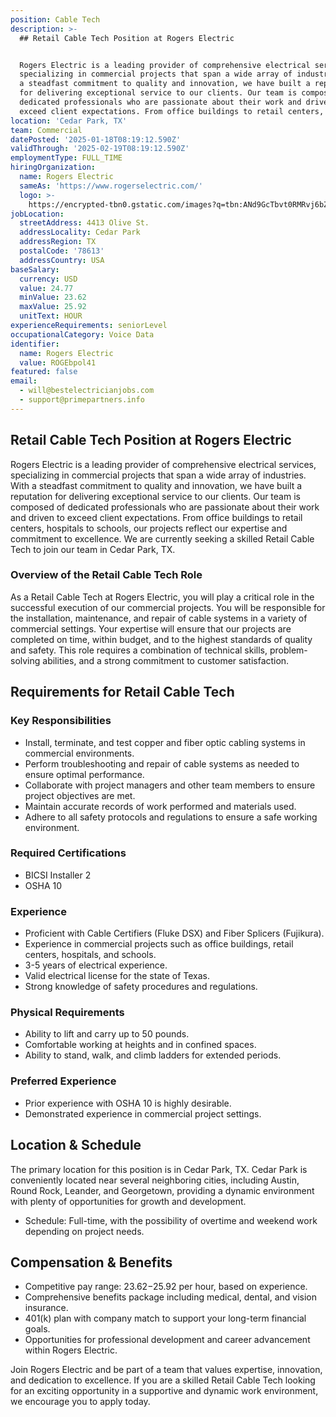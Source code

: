 ```yaml
---
position: Cable Tech
description: >-
  ## Retail Cable Tech Position at Rogers Electric


  Rogers Electric is a leading provider of comprehensive electrical services,
  specializing in commercial projects that span a wide array of industries. With
  a steadfast commitment to quality and innovation, we have built a reputation
  for delivering exceptional service to our clients. Our team is composed of
  dedicated professionals who are passionate about their work and driven to
  exceed client expectations. From office buildings to retail centers, ...
location: 'Cedar Park, TX'
team: Commercial
datePosted: '2025-01-18T08:19:12.590Z'
validThrough: '2025-02-19T08:19:12.590Z'
employmentType: FULL_TIME
hiringOrganization:
  name: Rogers Electric
  sameAs: 'https://www.rogerselectric.com/'
  logo: >-
    https://encrypted-tbn0.gstatic.com/images?q=tbn:ANd9GcTbvt0RMRvj6bZdL81Q6HJeRVl_qflQIGgp9w&s
jobLocation:
  streetAddress: 4413 Olive St.
  addressLocality: Cedar Park
  addressRegion: TX
  postalCode: '78613'
  addressCountry: USA
baseSalary:
  currency: USD
  value: 24.77
  minValue: 23.62
  maxValue: 25.92
  unitText: HOUR
experienceRequirements: seniorLevel
occupationalCategory: Voice Data
identifier:
  name: Rogers Electric
  value: ROGEbpol41
featured: false
email:
  - will@bestelectricianjobs.com
  - support@primepartners.info
---
```




## Retail Cable Tech Position at Rogers Electric

Rogers Electric is a leading provider of comprehensive electrical services, specializing in commercial projects that span a wide array of industries. With a steadfast commitment to quality and innovation, we have built a reputation for delivering exceptional service to our clients. Our team is composed of dedicated professionals who are passionate about their work and driven to exceed client expectations. From office buildings to retail centers, hospitals to schools, our projects reflect our expertise and commitment to excellence. We are currently seeking a skilled Retail Cable Tech to join our team in Cedar Park, TX.

### Overview of the Retail Cable Tech Role

As a Retail Cable Tech at Rogers Electric, you will play a critical role in the successful execution of our commercial projects. You will be responsible for the installation, maintenance, and repair of cable systems in a variety of commercial settings. Your expertise will ensure that our projects are completed on time, within budget, and to the highest standards of quality and safety. This role requires a combination of technical skills, problem-solving abilities, and a strong commitment to customer satisfaction.

## Requirements for Retail Cable Tech

### Key Responsibilities

- Install, terminate, and test copper and fiber optic cabling systems in commercial environments.
- Perform troubleshooting and repair of cable systems as needed to ensure optimal performance.
- Collaborate with project managers and other team members to ensure project objectives are met.
- Maintain accurate records of work performed and materials used.
- Adhere to all safety protocols and regulations to ensure a safe working environment.

### Required Certifications

- BICSI Installer 2
- OSHA 10

### Experience

- Proficient with Cable Certifiers (Fluke DSX) and Fiber Splicers (Fujikura).
- Experience in commercial projects such as office buildings, retail centers, hospitals, and schools.
- 3-5 years of electrical experience.
- Valid electrical license for the state of Texas.
- Strong knowledge of safety procedures and regulations.

### Physical Requirements

- Ability to lift and carry up to 50 pounds.
- Comfortable working at heights and in confined spaces.
- Ability to stand, walk, and climb ladders for extended periods.

### Preferred Experience

- Prior experience with OSHA 10 is highly desirable.
- Demonstrated experience in commercial project settings.

## Location & Schedule

The primary location for this position is in Cedar Park, TX. Cedar Park is conveniently located near several neighboring cities, including Austin, Round Rock, Leander, and Georgetown, providing a dynamic environment with plenty of opportunities for growth and development.

- Schedule: Full-time, with the possibility of overtime and weekend work depending on project needs.

## Compensation & Benefits

- Competitive pay range: $23.62-$25.92 per hour, based on experience.
- Comprehensive benefits package including medical, dental, and vision insurance.
- 401(k) plan with company match to support your long-term financial goals.
- Opportunities for professional development and career advancement within Rogers Electric.

Join Rogers Electric and be part of a team that values expertise, innovation, and dedication to excellence. If you are a skilled Retail Cable Tech looking for an exciting opportunity in a supportive and dynamic work environment, we encourage you to apply today.
